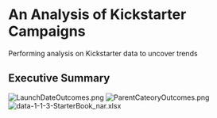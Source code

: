 # An Analysis of Kickstarter Campaigns
Performing analysis on Kickstarter data to uncover trends
## Executive Summary 
![LaunchDateOutcomes.png](C:\Temp\Bootcamp\Class_Folder\Crowdfunding_Analysis])
![ParentCateoryOutcomes.png](C:\Temp\Bootcamp\Class_Folder\Crowdfunding_Analysis)
![data-1-1-3-StarterBook_nar.xlsx](C:\Temp\Bootcamp\Class_Folder\Crowdfunding_Analysis)
